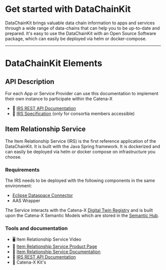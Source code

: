 # Get started with DataChainKit

DataChainKit brings valuable data chain information to apps and services through a wide range of data-chains that can help you to be up-to-date and prepared. It's easy to use the DataChainKit with an Open Source Software package, which can easily be deployed via helm or docker-compose.

----

# DataChainKit Elements

## API Description
For each App or Service Provider can use this documentation to implement their own instance to participate within the Catena-X
- 📄 [IRS REST API Documentation](https://eclipse-tractusx.github.io/item-relationship-service/docs/api-specification/api-specification.html)
- 📄 [IRS Specification](https://eclipse-tractusx.github.io/item-relationship-service/docs/arc42) (only for consortia members accessible)

## Item Relationship Service
The Item Relationship Service (IRS) is the first reference application of the DataChainKit. It is built with the Java Spring framework. It is dockerized and can easily be deployed via helm or docker compose on infrastructure you choose.

### Requirements
The IRS needs to be deployed with the following components in the same environment: 
- [Eclipse Dataspace Connector](https://github.com/eclipse-dataspaceconnector/DataSpaceConnector)
- AAS Wrapper 

The Service interacts with the Catena-X [Digital Twin Registry](https://catena-x.net/en/angebote/digitaler-zwilling) and is built upon the Catena-X Semantic Models which are stored in the [Semantic Hub](https://catena-x.net/en/angebote/digitaler-zwilling). 

### Tools and documentation

- 🖥 Item Relationship Service Video
- 📄 [Item Relationship Service Product Page](https://catena-x.net/en/angebote/item-relationship-service)
- 📄 [Item Relationship Service Documentation](https://github.com/eclipse-tractusx/item-relationship-service/blob/main/README.md)
- 📄 [IRS REST API Documentation](https://eclipse-tractusx.github.io/item-relationship-service/docs/api-specification/api-specification.html)
- 📄 Catena-X Kit's

